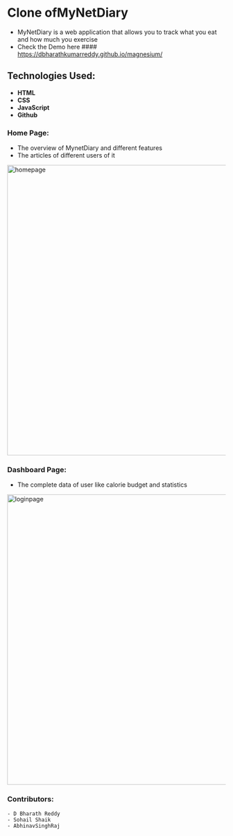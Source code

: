 # Clone ofMyNetDiary
 - MyNetDiary is a web application that allows you to track what you eat and how much you exercise
 - Check the Demo here #### https://dbharathkumarreddy.github.io/magnesium/
 ## Technologies Used:
 
- **HTML**
- **CSS**
- **JavaScript**
- **Github**


### Home Page:
- The overview of MynetDiary and different features
- The articles of different users of it
<img width="669" alt="homepage" src = "https://github.com/DBharathkumarReddy/magnesium/blob/main/Screenshot%20(550).png?raw=true"/>



### Dashboard Page:
- The complete data of user like calorie budget and statistics
<img width="669" alt ="loginpage" src = "https://github.com/DBharathkumarReddy/magnesium/blob/main/Screenshot%20(551).png?raw=true"/>

### Contributors:
    - D Bharath Reddy
    - Sohail Shaik
    - AbhinavSinghRaj
